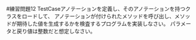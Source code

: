 #練習問題12
TestCaseアノテーションを定義し、そのアノテーションを持つクラスをロードして、
アノテーションが付けられたメソッドを呼び出し、メソッドが期待した値を生成するかを検査するプログラムを実装しなさい。
パラメータと戻り値は整数だと想定しなさい。